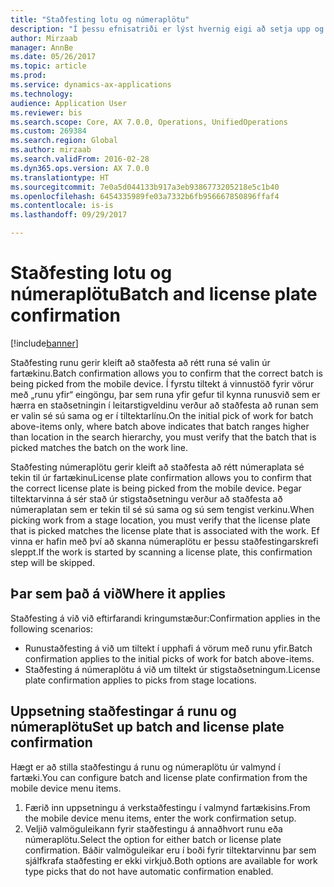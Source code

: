 ```yaml
---
title: "Staðfesting lotu og númeraplötu"
description: "Í þessu efnisatriði er lýst hvernig eigi að setja upp og nota staðfestingu runu og númeraplötu úr fartæki."
author: Mirzaab
manager: AnnBe
ms.date: 05/26/2017
ms.topic: article
ms.prod: 
ms.service: dynamics-ax-applications
ms.technology: 
audience: Application User
ms.reviewer: bis
ms.search.scope: Core, AX 7.0.0, Operations, UnifiedOperations
ms.custom: 269384
ms.search.region: Global
ms.author: mirzaab
ms.search.validFrom: 2016-02-28
ms.dyn365.ops.version: AX 7.0.0
ms.translationtype: HT
ms.sourcegitcommit: 7e0a5d044133b917a3eb9386773205218e5c1b40
ms.openlocfilehash: 6454335989fe03a7332b6fb956667850896ffaf4
ms.contentlocale: is-is
ms.lasthandoff: 09/29/2017

---
```


# <a name="batch-and-license-plate-confirmation"></a><span data-ttu-id="6c6d2-103">Staðfesting lotu og númeraplötu</span><span class="sxs-lookup"><span data-stu-id="6c6d2-103">Batch and license plate confirmation</span></span>

[!include[banner](../includes/banner.md)]

<span data-ttu-id="6c6d2-104">Staðfesting runu gerir kleift að staðfesta að rétt runa sé valin úr fartækinu.</span><span class="sxs-lookup"><span data-stu-id="6c6d2-104">Batch confirmation allows you to confirm that the correct batch is being picked from the mobile device.</span></span> <span data-ttu-id="6c6d2-105">Í fyrstu tiltekt á vinnustöð fyrir vörur með „runu yfir“ eingöngu, þar sem runa yfir gefur til kynna runusvið sem er hærra en staðsetningin í leitarstigveldinu verður að staðfesta að runan sem er valin sé sú sama og er í tiltektarlínu.</span><span class="sxs-lookup"><span data-stu-id="6c6d2-105">On the initial pick of work for batch above-items only, where batch above indicates that batch ranges higher than location in the search hierarchy, you must verify that the batch that is picked matches the batch on the work line.</span></span> 

<span data-ttu-id="6c6d2-106">Staðfesting númeraplötu gerir kleift að staðfesta að rétt númeraplata sé tekin til úr fartækinu</span><span class="sxs-lookup"><span data-stu-id="6c6d2-106">License plate confirmation allows you to confirm that the correct license plate is being picked from the mobile device.</span></span> <span data-ttu-id="6c6d2-107">Þegar tiltektarvinna á sér stað úr stigstaðsetningu verður að staðfesta að númeraplatan sem er tekin til sé sú sama og sú sem tengist verkinu.</span><span class="sxs-lookup"><span data-stu-id="6c6d2-107">When picking work from a stage location, you must verify that the license plate that is picked matches the license plate that is associated with the work.</span></span> <span data-ttu-id="6c6d2-108">Ef vinna er hafin með því að skanna númeraplötu er þessu staðfestingarskrefi sleppt.</span><span class="sxs-lookup"><span data-stu-id="6c6d2-108">If the work is started by scanning a license plate, this confirmation step will be skipped.</span></span>

## <a name="where-it-applies"></a><span data-ttu-id="6c6d2-109">Þar sem það á við</span><span class="sxs-lookup"><span data-stu-id="6c6d2-109">Where it applies</span></span>
<span data-ttu-id="6c6d2-110">Staðfesting á við við eftirfarandi kringumstæður:</span><span class="sxs-lookup"><span data-stu-id="6c6d2-110">Confirmation applies in the following scenarios:</span></span>

- <span data-ttu-id="6c6d2-111">Runustaðfesting á við um tiltekt í upphafi á vörum með runu yfir.</span><span class="sxs-lookup"><span data-stu-id="6c6d2-111">Batch confirmation applies to the initial picks of work for batch above-items.</span></span>
- <span data-ttu-id="6c6d2-112">Staðfesting á númeraplötu á við um tiltekt úr stigstaðsetningum.</span><span class="sxs-lookup"><span data-stu-id="6c6d2-112">License plate confirmation applies to picks from stage locations.</span></span>

## <a name="set-up-batch-and-license-plate-confirmation"></a><span data-ttu-id="6c6d2-113">Uppsetning staðfestingar á runu og númeraplötu</span><span class="sxs-lookup"><span data-stu-id="6c6d2-113">Set up batch and license plate confirmation</span></span>
<span data-ttu-id="6c6d2-114">Hægt er að stilla staðfestingu á runu og númeraplötu úr valmynd í fartæki.</span><span class="sxs-lookup"><span data-stu-id="6c6d2-114">You can configure batch and license plate confirmation from the mobile device menu items.</span></span>  
1.  <span data-ttu-id="6c6d2-115">Færið inn uppsetningu á verkstaðfestingu í valmynd fartækisins.</span><span class="sxs-lookup"><span data-stu-id="6c6d2-115">From the mobile device menu items, enter the work confirmation setup.</span></span>  
2.  <span data-ttu-id="6c6d2-116">Veljið valmöguleikann fyrir staðfestingu á annaðhvort runu eða númeraplötu.</span><span class="sxs-lookup"><span data-stu-id="6c6d2-116">Select the option for either batch or license plate confirmation.</span></span> <span data-ttu-id="6c6d2-117">Báðir valmöguleikar eru í boði fyrir tiltektarvinnu þar sem sjálfkrafa staðfesting er ekki virkjuð.</span><span class="sxs-lookup"><span data-stu-id="6c6d2-117">Both options are available for work type picks that do not have automatic confirmation enabled.</span></span>  


